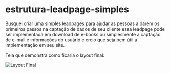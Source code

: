 # estrutura-leadpage-simples
Busquei criar uma simples leadpages para ajudar as pessoas a darem os primeiros passos na captação de dados de seu cliente essa leadpage pode ser implementada em download de e-books ou simplesmente a captação de e-mail e informações do usuário e creio que seja bem útil a implementação em seu site.

Tela que demonstra como ficaria o layout final:

![Layout Final](https://github.com/RenatoPeres100/estutura-leadpage-simples/blob/master/lead.png)
